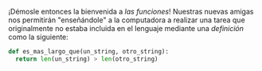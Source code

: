   
¡Démosle entonces la bienvenida a _las funciones_! Nuestras nuevas amigas nos permitirán "enseñándole" a la computadora a realizar una tarea que originalmente no estaba incluida en el lenguaje mediante una _definición_ como la siguiente: 

```python
def es_mas_largo_que(un_string, otro_string):
  return len(un_string) > len(otro_string)
```